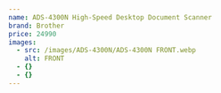 ```yaml
---
name: ADS-4300N High-Speed Desktop Document Scanner
brand: Brother
price: 24990
images:
  - src: /images/ADS-4300N/ADS-4300N FRONT.webp
    alt: FRONT
  - {}
  - {}
---
```


